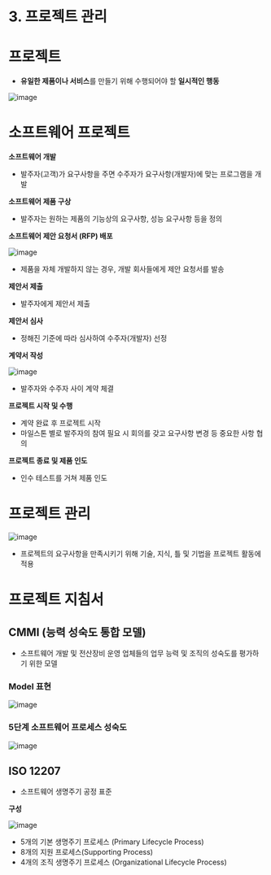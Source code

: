 # 3. 프로젝트 관리  

# 프로젝트  
- **유일한 제품이나 서비스**를 만들기 위해 수행되어야 할 **일시적인 행동**  

![image](https://user-images.githubusercontent.com/32921115/104084989-6f894480-528f-11eb-9c19-77b0c7f8ebc0.png)

# 소프트웨어 프로젝트  

**소프트웨어 개발**  
- 발주자(고객)가 요구사항을 주면 수주자가 요구사항(개발자)에 맞는 프로그램을 개발  

**소프트웨어 제품 구상**  
- 발주자는 원하는 제품의 기능상의 요구사항, 성능 요구사항 등을 정의  

**소프트웨어 제안 요청서 (RFP) 배포**  

![image](https://user-images.githubusercontent.com/32921115/104085077-0a821e80-5290-11eb-87d8-788b060ea9b6.png)

- 제품을 자체 개발하지 않는 경우, 개발 회사들에게 제안 요청서를 발송  

**제안서 제출**  
- 발주자에게 제안서 제출  

**제안서 심사**  
- 정해진 기준에 따라 심사하여 수주자(개발자) 선정  

**계약서 작성**  

![image](https://user-images.githubusercontent.com/32921115/104085149-4fa65080-5290-11eb-8186-833cfdafc236.png)

- 발주자와 수주자 사이 계약 체결  

**프로젝트 시작 및 수행**  
- 계약 완료 후 프로젝트 시작  
- 마일스톤 별로 발주자의 참여 필요 시 회의를 갖고 요구사항 변경 등 중요한 사항 협의  

**프로젝트 종료 및 제품 인도**
- 인수 테스트를 거쳐 제품 인도

# 프로젝트 관리  

![image](https://user-images.githubusercontent.com/32921115/104085188-998f3680-5290-11eb-98c4-be764c7b9644.png)

- 프로젝트의 요구사항을 만족시키기 위해 기술, 지식, 틀 및 기법을 프로젝트 활동에 적용  

# 프로젝트 지침서  

## CMMI (능력 성숙도 통합 모델)  
- 소프트웨어 개발 및 전산장비 운영 업체들의 업무 능력 및 조직의 성숙도를 평가하기 위한 모델  

### Model 표현  

![image](https://user-images.githubusercontent.com/32921115/104085255-4c5f9480-5291-11eb-9fa6-5cee2914b458.png)

### 5단계 소프트웨어 프로세스 성숙도  

![image](https://user-images.githubusercontent.com/32921115/104085267-639e8200-5291-11eb-9548-8ddfbbd56b46.png)

## ISO 12207  
- 소프트웨어 생명주기 공정 표준  

**구성**  

![image](https://user-images.githubusercontent.com/32921115/104085299-934d8a00-5291-11eb-96d5-1bdda43599da.png)

- 5개의 기본 생명주기 프로세스 (Primary Lifecycle Process)  
- 8개의 지원 프로세스(Supporting Process)  
- 4개의 조직 생명주기 프로세스 (Organizational  Lifecycle Process)  
